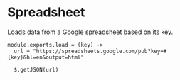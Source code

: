 Spreadsheet
===========

Loads data from a Google spreadsheet based on its key.

    module.exports.load = (key) ->
      url = "https://spreadsheets.google.com/pub?key=#{key}&hl=en&output=html"
      
      $.getJSON(url)